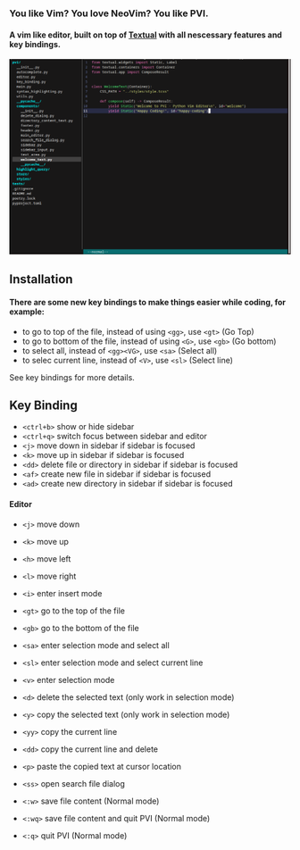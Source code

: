 ### You like Vim? You love NeoVim? You like PVI.

#### A vim like editor, built on top of [Textual](https://github.com/textualize/textual/) with all nescessary features and key bindings.

![Screenshot](screenshot.png)

## Installation

#### There are some new key bindings to make things easier while coding, for example:
- to go to top of the file, instead of using `<gg>`, use `<gt>` (Go Top)
- to go to bottom of the file, instead of using `<G>`, use `<gb>` (Go bottom)
- to select all, instead of `<gg><VG>`, use `<sa>` (Select all)
- to selec current line, instead of `<V>`, use `<sl>` (Select line)

See key bindings for more details.

## Key Binding
- `<ctrl+b>` show or hide sidebar
- `<ctrl+q>` switch focus between sidebar and editor
- `<j>` move down in sidebar if sidebar is focused
- `<k>` move up in sidebar if sidebar is focused
- `<dd>` delete file or directory in sidebar if sidebar is focused
- `<af>` create new file in sidebar if sidebar is focused
- `<ad>` create new directory in sidebar if sidebar is focused
#### Editor
- `<j>` move down
- `<k>` move up
- `<h>` move left
- `<l>` move right
- `<i>` enter insert mode
- `<gt>` go to the top of the file
- `<gb>` go to the bottom of the file
- `<sa>` enter selection mode and select all
- `<sl>` enter selection mode and select current line
- `<v>` enter selection mode
- `<d>` delete the selected text (only work in selection mode)
- `<y>` copy the selected text (only work in selection mode)
- `<yy>` copy the current line
- `<dd>` copy the current line and delete
- `<p>` paste the copied text at cursor location
- `<ss>` open search file dialog

- `<:w>` save file content (Normal mode)
- `<:wq>` save file content and quit PVI (Normal mode)
- `<:q>` quit PVI (Normal mode)
